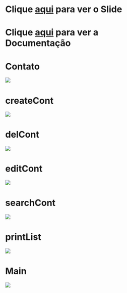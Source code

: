# __Clique [aqui](https://docs.google.com/presentation/d/15doj9Sj9KsaR8J1LtlmiS0aWnLL36qecJmDiAbGZ82U/edit?usp=sharing) para ver o Slide__
# __Clique [aqui](https://docs.google.com/document/d/1Kevicq_ZiAPRNvRbl9CiQMHN3B464NiD/edit?usp=sharing&ouid=115036088052955307805&rtpof=true&sd=true) para ver a Documentação__

# __Contato__
![](/struct/Contato.png?raw=true)
# __createCont__
![](/struct/createCont.png?raw=true)
# __delCont__
![](/struct/delCont.png?raw=true)
# __editCont__
![](/struct/editCont.png?raw=true)
# __searchCont__
![](/struct/searchCont.png?raw=true)
# __printList__
![](/struct/printList.png?raw=true)
# __Main__
![](/struct/main.png?raw=true)
